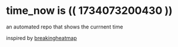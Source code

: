 # time_now is (( 1734073200430 ))

an automated repo that shows the currnent time

inspired by [breakingheatmap](https://github.com/breakingheatmap/breakingheatmap)